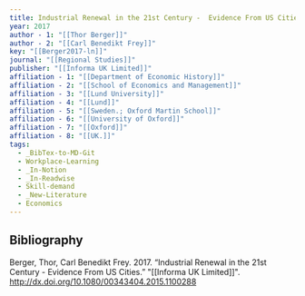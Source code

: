 ```yaml
---
title: Industrial Renewal in the 21st Century -  Evidence From US Cities
year: 2017
author - 1: "[[Thor Berger]]"
author - 2: "[[Carl Benedikt Frey]]"
key: "[[Berger2017-ln]]"
journal: "[[Regional Studies]]"
publisher: "[[Informa UK Limited]]"
affiliation - 1: "[[Department of Economic History]]"
affiliation - 2: "[[School of Economics and Management]]"
affiliation - 3: "[[Lund University]]"
affiliation - 4: "[[Lund]]"
affiliation - 5: "[[Sweden.; Oxford Martin School]]"
affiliation - 6: "[[University of Oxford]]"
affiliation - 7: "[[Oxford]]"
affiliation - 8: "[[UK.]]"
tags:
  - _BibTex-to-MD-Git
  - Workplace-Learning
  - _In-Notion
  - _In-Readwise
  - Skill-demand
  - _New-Literature
  - Economics
---
```


## Bibliography
Berger, Thor, Carl Benedikt Frey. 2017. “Industrial Renewal in the 21st Century -  Evidence From US Cities.” "[[Informa UK Limited]]". http://dx.doi.org/10.1080/00343404.2015.1100288